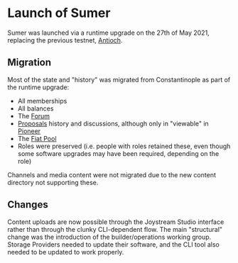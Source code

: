 # Launch of Sumer

Sumer was launched via a runtime upgrade on the 27th of May 2021, replacing the previous testnet, [Antioch](/testnets/antioch).

## Migration
Most of the state and "history" was migrated from Constantinople as part of the runtime upgrade:
- All memberships
- All balances
- The [Forum](/README.md#on-chain-forum)
- [Proposals](/proposals) history and discussions, although only in "viewable" in [Pioneer](https://testnet.joystream.org/#/proposals/historical)
- The [Fiat Pool](/tokenomics/README.md#fiat-pool)
- Roles were preserved (i.e. people with roles retained these, even though some software upgrades may have been required, depending on the role)

Channels and media content were not migrated due to the new content directory not supporting these.

## Changes

Content uploads are now possible through the Joystream Studio interface rather than through the clunky CLI-dependent flow.
The main "structural" change was the introduction of the builder/operations working group.
Storage Providers needed to update their software, and the CLI tool also needed to be updated to work properly.
